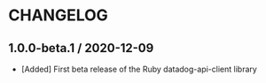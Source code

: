 # CHANGELOG

## 1.0.0-beta.1 / 2020-12-09

* [Added] First beta release of the Ruby datadog-api-client library
